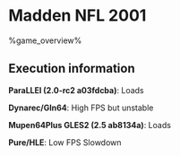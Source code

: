 # Madden NFL 2001 

%game_overview%

## Execution information

**ParaLLEl (2.0-rc2 a03fdcba)**: Loads

**Dynarec/Gln64**: High FPS but unstable

**Mupen64Plus GLES2 (2.5 ab8134a)**: Loads

**Pure/HLE**: Low FPS Slowdown